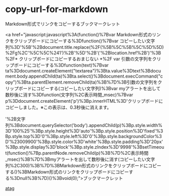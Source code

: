 # copy-url-for-markdown
Markdown形式でリンクをコピーするブックマークレット


<a href="javascript:javascript%3A(function()%7Bvar Markdown形式のリンクをクリップボードにコピーする%3Dfunction()%7Bvar コピーしたい文字列%3D'%5B'%2Bdocument.title.replace(%2F(%5B%5C%5B%5C%5D%5D)%2Fg%2C'%5C%5C%241')%2B'%5D'%2B'('%2Blocation.href%2B')'%3B%2F* クリップボードにコピーするおまじない *%2F var 引数の文字列をクリップボードにコピーする%3Dfunction(text)%7Bvar ta%3Ddocument.createElement("textarea")%3Bta.value%3Dtext%3Bdocument.body.appendChild(ta)%3Bta.select()%3Bdocument.execCommand("copy")%3Bta.parentElement.removeChild(ta)%3B%7D%3B引数の文字列をクリップボードにコピーする(コピーしたい文字列)%3Bvar myアラートを出して数秒後に消す%3Dfunction(文字列%2C表示時間_msec)%7Bvar p%3Ddocument.createElement('p')%3Bp.innerHTML%3D'クリップボードにコピーしました。※この表示は、0.3秒後に消えます。<br><br>'%2B文字列%3Bdocument.querySelector('body').appendChild(p)%3Bp.style.width%3D'100%25'%3Bp.style.height%3D'auto'%3Bp.style.position%3D'fixed'%3Bp.style.top%3D'0'%3Bp.style.left%3D'0'%3Bp.style.backgroundColor%3D'%23009900'%3Bp.style.color%3D'white'%3Bp.style.padding%3D'20px'%3Bp.style.display%3D'block'%3Bp.style.zIndex%3D'9998'%3BsetTimeout(function()%7Bp.parentNode.removeChild(p)%3B%7D%2C表示時間_msec)%3B%7D%3Bmyアラートを出して数秒後に消す(コピーしたい文字列%2C300)%3B%7D%3BMarkdown形式のリンクをクリップボードにコピーする()%3BMarkdown形式のリンクをクリップボードにコピーする%3Dnull%3B%7D)()%3Bvoid(0);">ブックマークレット</a>


<a href="/">atag</a>
